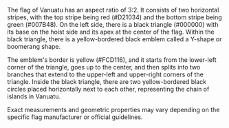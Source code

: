 The flag of Vanuatu has an aspect ratio of 3:2. It consists of two horizontal stripes, with the top stripe being red (#D21034) and the bottom stripe being green (#007B48). On the left side, there is a black triangle (#000000) with its base on the hoist side and its apex at the center of the flag. Within the black triangle, there is a yellow-bordered black emblem called a Y-shape or boomerang shape.

The emblem's border is yellow (#FCD116), and it starts from the lower-left corner of the triangle, goes up to the center, and then splits into two branches that extend to the upper-left and upper-right corners of the triangle. Inside the black triangle, there are two yellow-bordered black circles placed horizontally next to each other, representing the chain of islands in Vanuatu.

Exact measurements and geometric properties may vary depending on the specific flag manufacturer or official guidelines.